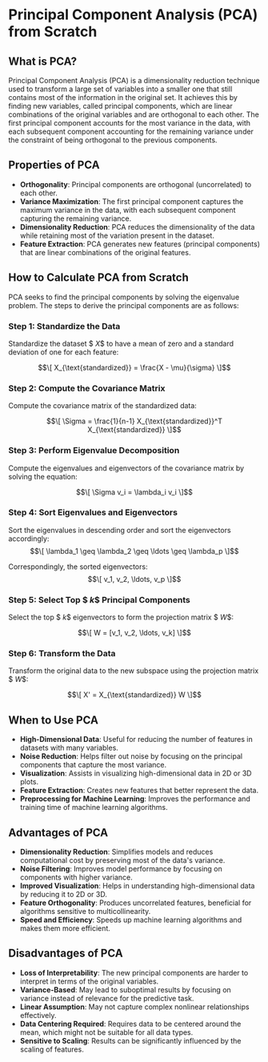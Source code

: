 # Principal Component Analysis (PCA) from Scratch

## What is PCA?
Principal Component Analysis (PCA) is a dimensionality reduction technique used to transform a large set of variables into a smaller one that still contains most of the information in the original set. It achieves this by finding new variables, called principal components, which are linear combinations of the original variables and are orthogonal to each other. The first principal component accounts for the most variance in the data, with each subsequent component accounting for the remaining variance under the constraint of being orthogonal to the previous components.

## Properties of PCA
- **Orthogonality**: Principal components are orthogonal (uncorrelated) to each other.
- **Variance Maximization**: The first principal component captures the maximum variance in the data, with each subsequent component capturing the remaining variance.
- **Dimensionality Reduction**: PCA reduces the dimensionality of the data while retaining most of the variation present in the dataset.
- **Feature Extraction**: PCA generates new features (principal components) that are linear combinations of the original features.

## How to Calculate PCA from Scratch
PCA seeks to find the principal components by solving the eigenvalue problem. The steps to derive the principal components are as follows:

### Step 1: Standardize the Data
Standardize the dataset $$\ X \$$ to have a mean of zero and a standard deviation of one for each feature:

$$\[
X_{\text{standardized}} = \frac{X - \mu}{\sigma}
\]$$

### Step 2: Compute the Covariance Matrix
Compute the covariance matrix of the standardized data:

$$\[
\Sigma = \frac{1}{n-1} X_{\text{standardized}}^T X_{\text{standardized}}
\]$$

### Step 3: Perform Eigenvalue Decomposition
Compute the eigenvalues and eigenvectors of the covariance matrix by solving the equation:

$$\[
\Sigma v_i = \lambda_i v_i
\]$$

### Step 4: Sort Eigenvalues and Eigenvectors
Sort the eigenvalues in descending order and sort the eigenvectors accordingly:
$$\[
\lambda_1 \geq \lambda_2 \geq \ldots \geq \lambda_p
\]$$

Correspondingly, the sorted eigenvectors:
$$\[
v_1, v_2, \ldots, v_p
\]$$

### Step 5: Select Top $$\ k \$$ Principal Components
Select the top $$\ k \$$ eigenvectors to form the projection matrix $$\ W \$$:

$$\[
W = [v_1, v_2, \ldots, v_k]
\]$$

### Step 6: Transform the Data
Transform the original data to the new subspace using the projection matrix $$\ W \$$:

$$\[
X' = X_{\text{standardized}} W
\]$$

## When to Use PCA

- **High-Dimensional Data**: Useful for reducing the number of features in datasets with many variables.
- **Noise Reduction**: Helps filter out noise by focusing on the principal components that capture the most variance.
- **Visualization**: Assists in visualizing high-dimensional data in 2D or 3D plots.
- **Feature Extraction**: Creates new features that better represent the data.
- **Preprocessing for Machine Learning**: Improves the performance and training time of machine learning algorithms.

## Advantages of PCA

- **Dimensionality Reduction**: Simplifies models and reduces computational cost by preserving most of the data's variance.
- **Noise Filtering**: Improves model performance by focusing on components with higher variance.
- **Improved Visualization**: Helps in understanding high-dimensional data by reducing it to 2D or 3D.
- **Feature Orthogonality**: Produces uncorrelated features, beneficial for algorithms sensitive to multicollinearity.
- **Speed and Efficiency**: Speeds up machine learning algorithms and makes them more efficient.

## Disadvantages of PCA

- **Loss of Interpretability**: The new principal components are harder to interpret in terms of the original variables.
- **Variance-Based**: May lead to suboptimal results by focusing on variance instead of relevance for the predictive task.
- **Linear Assumption**: May not capture complex nonlinear relationships effectively.
- **Data Centering Required**: Requires data to be centered around the mean, which might not be suitable for all data types.
- **Sensitive to Scaling**: Results can be significantly influenced by the scaling of features.

